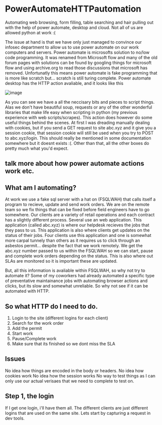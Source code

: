 # PowerAutomateHTTPautomation
Automating web browsing, form filling, table searching and hair pulling out with the help of power automate, desktop and cloud. Not all of us are allowed python at work :(



The issue at hand is that we have only just managed to convince our infosec department to allow us to use power automate on our work computers and servers.
Power automate is microsofts solution to no/low code programming. It was renamed from Microsoft flow and many of the old forum pages with solutions can be found by googling things for microsoft flow and using archive.org to read those discussions that microsoft has removed.
Unfortunatly this means power automate is fake programming that is more like scratch but... scratch is still turing complete.
Power automate desktop has the HTTP action avaliable, and it looks like this


![image](https://github.com/user-attachments/assets/7ff40fbd-9246-498d-9362-158005704377)


As you can see we have a all the neccisary bits and pieces to script things. Alas we don't have beautiful soup, requests or any of the other wonderful libraries that make life easy when scripting in python (my previous experience with web scripts/scrapes). 
This action does however do some useful things behind the scenes. At first I was dreading manually dealing with cookies, but if you send a GET request to site abc.xyz and it give you a session cookie, that session cookie will still be used when you try to POST to abc.xyz/login. This should really be mentioned in some documentation somewhere but it doesnt exists :(.
Other than that, all the other boxes do pretty much what you'd expect.


## talk more about how power automate actions work etc. 


## What am I automating?
At work we use a fake sql server with a hat on (FSQLWAH) that calls itself a program to recieve, update and send work orders. We are on the remote team so we fix things that can be fixed before field engineers have to go somewhere. Our clients are a variety of retail operations and each contract has a slightly different process.
Several use an web application. This application (called abc.xyz) is where our helpdesk recieves the jobs that they pass to us. This application is also where clients get updates on the status of their jobs. Four clients use this application and one is somewhat more carpal tunnely than others as it requires us to click through an asbestos permit... despite the fact that we work remotely. We get the abc.xyz number passed to us within the FSQLWAH so we can start, pause and complete work orders depending on the status. This is also where out SLAs are monitored so it is important these are updated.

But, all this information is avaliable within FSQLWAH, so why not try to automate it? 
Some of my coworkers had already automated a specific type of preventative maintainance jobs with automating browser actions and clicks, but its slow and somewhat unreliable.
So why not see if it can be automated with HTTP.


## So what HTTP do I need to do.

1. Login to the site (different logins for each client)
2. Search for the work order
3. Add the permit
4. Start work
5. Pause/Complete work
6. Make sure that its finished so we dont miss the SLA


## Issues
No idea how things are encoded in the body or headers.
No idea how cookies work
No idea how the session works
No way to test things as I can only use our actual verisaes that we need to complete to test on.

## Step 1, the login
If I get one login, i'll have them all. The different clients are just different logins that are used on the same site.
Lets start by capturing a request in dev tools.


